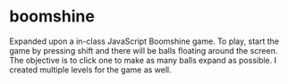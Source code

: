 # boomshine
Expanded upon a in-class JavaScript Boomshine game. To play, start the game by pressing shift and there will be balls floating around the screen. The objective is to click one to make as many balls expand as possible. I created multiple levels for the game as well.
